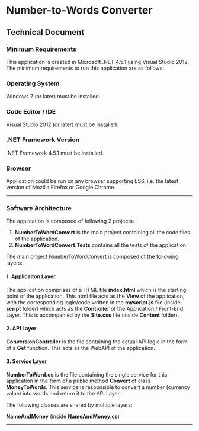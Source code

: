 # Number-to-Words Converter
## Technical Document

### Minimum Requirements

This application is created in Microsoft .NET 4.5.1 using Visual Studio 2012. The minimum requirements to run this application are as follows:

### Operating System
Windows 7 (or later) must be installed.

### Code Editor / IDE
Visual Studio 2012 (or later) must be installed.

### .NET Framework Version
.NET Framework 4.5.1 must be installed.

### Browser
Application could be run on any browser supporting ES6, i.e. the latest version of Mozilla Firefox or Google Chrome.

---

### Software Architecture

The application is composed of following 2 projects:

1. **NumberToWordConvert** is the main project containing all the code files of the application.
2. **NumberToWordConvert.Tests** contains all the tests of the application.

The main project NumberToWordConvert is composed of the following layers:

#### 1. Applicaiton Layer
The application comprises of a HTML file **index.html** which is the starting point of the application. This html file acts as the **View** of the application, with the corresponding logic/code written in the **myscript.js** file (inside **script** folder) which acts as the **Controller** of the Application / Front-End Layer. This is accompanied by the **Site.css** file (inside **Content** folder).

#### 2.	API Layer
**ConversionController** is the file containing the actual API logic in the form of a **Get** function. This acts as the WebAPI of the application.

#### 3.	Service Layer
**NumberToWord.cs** is the file containing the single service for this application in the form of a public method **Convert** of class **MoneyToWords**. This service is responsible to convert a number (currency value) into words and return it to the API Layer.

The following classes are shared by multiple layers:

**NameAndMoney** (inside **NameAndMoney.cs**)

---
